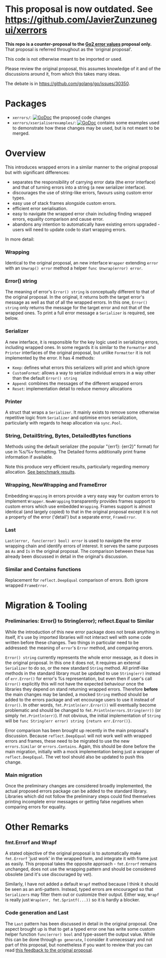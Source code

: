# This proposal is now outdated. See https://github.com/JavierZunzunegui/xerrors

**This repo is a counter-proposal to the [Go2 error values](https://github.com/golang/go/issues/29934) proposal only.**
That proposal is referred throughout as the 'original proposal'.

This code is not otherwise meant to be imported or used.

Please review the original proposal, this assumes knowledge of it and of the discussions around it, from which this takes many ideas.

The debate is in https://github.com/golang/go/issues/30350.

# Packages

- `xerrors/`: 
[![GoDoc](https://godoc.org/github.com/JavierZunzunegui/Go2_error_values_counter_proposal/xerrors?status.svg)](https://godoc.org/github.com/JavierZunzunegui/Go2_error_values_counter_proposal/xerrors)
the proposed code changes
- `xerrors/xserialiserexamples/`: 
[![GoDoc](https://godoc.org/github.com/JavierZunzunegui/Go2_error_values_counter_proposal/xerrors/xserialiserexamples?status.svg)](https://godoc.org/github.com/JavierZunzunegui/Go2_error_values_counter_proposal/xerrors/xserialiserexamples)
contains some examples used to demonstrate how these changes may be used, but is not meant to be merged.

# Overview

This introduces wrapped errors in a similar manner to the original proposal but with significant differences:
- separates the responsibility of carrying error data (the error interface) and that of turning errors into a string (a new serializer interface).
- discourages the use of string-like errors, favours using custom error types.
- easy use of stack frames alongside custom errors.
- efficient error serialisation.
- easy to navigate the wrapped error chain including finding wrapped errors, equality comparison and cause error.
- abandons any intention to automatically have existing errors upgraded - users will need to update code to start wrapping errors.

In more detail:

### Wrapping

Identical to the original proposal, an new interface `Wrapper` extending `error` with an `Unwrap() error` method a helper `func Unwrap(error) error`.

### Error() string

The meaning of error's `Error() string` is conceptually different to that of the original proposal.
In the original, it returns both the target error's message as well as that of all the wrapped errors.
In this one, `Error() string` only returns the message for the target error and not that of the wrapped ones.
To print a full error message a `Serializer` is required, see below.

### Serializer

A new interface, it is responsible for the key logic used in serializing errors, including wrapped ones.
In some regards it is similar to the `Formatter` and `Printer` interfaces of the original proposal, 
but unlike `Formatter` it is not implemented by the error.
It has 4 methods:
- `Keep`: defines what errors this serializers will print and which ignore
- `CustomFormat`: allows a way to serialize individual errors in a way other than the default `Error() string`
- `Append`: combines the messages of the different wrapped errors
- `Reset`: implementation detail to reduce memory allocations

### Printer

A struct that wraps a `Serializer`.
It mainly exists to remove some otherwise repetitive logic from `Serializer` and optimise errors serialization, particularly with regards to heap allocation via `sync.Pool`.

### String, DetailString, Bytes, DetailedBytes functions

Methods using the default serializer (the popular "{err1}: {err2}" format) for use in %s/%v formatting. 
The Detailed forms additionally print frame information if available.

Note this produce very efficient results, particularly regarding memory allocation. [See benchmark results](https://github.com/JavierZunzunegui/Go2_error_values_counter_proposal/blob/master/xerrors/benchmark.md).

### Wrapping, NewWrapping and FrameError

Embedding `Wrapping` in errors provide a very easy way for custom errors to implement `Wrapper`. 
`NewWrapping` transparently provides frames support to custom errors which use embedded `Wrapping`.
Frames support is almost identical (and largely copied) to that in the original proposal except it is not a property of the error ('detail') but a separate error, `FrameError`.

### Last

`Last(error, func(error) bool) error` is used to navigate the error wrapping chain and identify errors of interest.
It serves the same purposes as `As` and `Is` in the original proposal.
The comparison between these has already been discussed in detail in the original's discussion.

### Similar and Contains functions

Replacement for `reflect.DeepEqual` comparison of errors.
Both ignore wrapped `FrameError`.


# Migration & Tooling

### Preliminaries: Error() to String(error); reflect.Equal to Similar

While the introduction of this new error package does not break anything in itself, it's use by imported libraries will not interact well with some code written before these changes.
Two things in particular need to be addressed: the meaning of `error`'s `Error` method, and comparing errors.

`Error() string` currently represents the whole error message, as it does in the original proposal.
In this one it does not, it requires an external `Serializer` to do so, or the new standard `String` method.
All printf-like methods in the standard library must be updated to use `String(err)` instead of `err.Error()` for error's %s representation, 
but even then if user's call `Error()` explicitly this will not have the expected behaviour once the libraries they depend on stand returning wrapped errors.
Therefore **before** the main changes may be landed, a mocked `String` method should be added to the errors package and vet encourage users to use it instead of `Error()`.
In other words, `fmt.Println(err.Error())` will eventually become problematic and should be changed to `fmt.Println(errors.String(err))` (or simply `fmt.Println(err)`). 
If not obvious, the initial implementation of `String` will be `func String(err error) string {return err.Error()}`.

Error comparison has been brought up recently in the main proposal's discussion. 
Because `reflect.DeepEqual` will not work well with wrapped errors and frames, these need to be migrated to use the new `errors.Similar` or `errors.Contains`. 
Again, this should be done before the main migration, initially with a mock implementation being just a wrapper of `reflect.DeepEqual`.
The vet tool should also be updated to push this change.

### Main migration

Once the preliminary changes are considered broadly implemented, the actual proposed errors package can be added to the standard library.
Libraries which did not follow the preliminary steps could find themselves printing incomplete error messages or getting false negatives when comparing errors for equality. 

# Other Remarks

### fmt.Errorf and Wrapf

A stated objective of the original proposal is to automatically make `fmt.Errorf` 'just work' in the wrapped form, and integrate it with frame just as easily.
This proposal takes the opposite approach - `fmt.Errorf` remains unchanged, does not use the wrapping pattern and should be considered obsolete (and it's use discouraged by vet).

Similarly, I have not added a default `Wrapf` method because I think it should be seen as an anti-pattern. 
Instead, typed errors are encouraged so that `Serializers` may filter them out or customize their output.
Either way, `Wrapf` is really just `Wrap(err, fmt.Sprintf(...))` so it is hardly a blocker.

### Code generation and Last

The `Last` pattern has been discussed in detail in the original proposal. 
One aspect brought up is that to get a typed error one has write some custom helper function `func(error) bool` and type-assert the output value.
While this can be done through `go generate`, I consider it unnecessary and not part of this proposal, 
but nonetheless if you want to review that you can read [this feedback to the original proposal](https://github.com/JavierZunzunegui/Go2_error_values_feedback).
